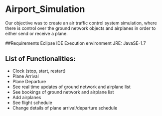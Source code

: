 # Airport_Simulation
Our objective was to create an air traffic control system simulation, where there is control over the ground network objects and airplanes in order to either send or receive a plane.

##Requirements
Eclipse IDE
Execution environment JRE: JavaSE-1.7


## List of Functionalities:
- Clock (stop, start, restart)
- Plane Arrival
- Plane Departure
- See real time updates of ground network and airplane list
- See bookings of ground network and airplane list
- Add airplanes
- See flight schedule
- Change details of plane arrival/departure schedule

